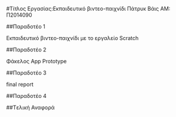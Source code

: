 ﻿#Τίτλος Εργασίας:Εκπαιδευτικό βιντεο-παιχνίδι 
Πάτρυκ Βάις
ΑΜ: Π2014090

##Παραδοτέο 1

Εκπαιδευτικό βιντεο-παιχνίδι με το εργαλείο  Scratch


##Παραδοτέο 2

Φάκελος App Prototype

##Παραδοτέο 3

final report

##Παραδοτέο 4


##Tελική Αναφορά
